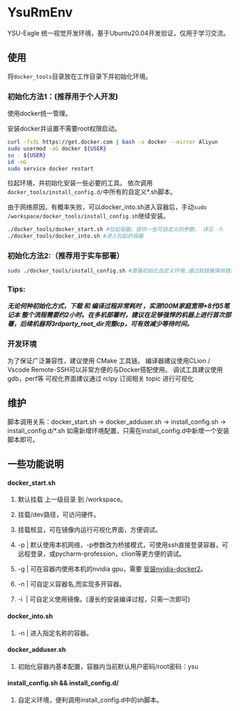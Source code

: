 # YsuRmEnv
YSU-Eagle 统一视觉开发环境，基于Ubuntu20.04开发验证，仅用于学习交流。

## 使用
将`docker_tools`目录放在工作目录下并初始化环境。

### 初始化方法1：(推荐用于个人开发)
使用docker统一管理。

安装docker并设置不需要root权限启动。
```bash
curl -fsSL https://get.docker.com | bash -s docker --mirror Aliyun
sudo usermod -aG docker ${USER}
su - ${USER}
id -nG
sudo service docker restart
```


拉起环境，并初始化安装一些必要的工具。
依次调用`docker_tools/install_config.d/`中所有的自定义*.sh脚本。

由于网络原因，有概率失败，可以docker_into.sh进入容器后，手动`sudo /workspace/docker_tools/install_config.sh`继续安装。
```bash
./docker_tools/docker_start.sh #拉起容器，提供一些可自定义的参数， 详见 -h
./docker_tools/docker_into.sh #进入拉起的容器
```

### 初始化方法2:（推荐用于实车部署）
```bash
sudo ./docker_tools/install_config.sh #直接初始化自定义环境,通过软链接保持路径与使用docker一致。
```

### Tips:
***无论何种初始化方式，下载 和 编译过程非常耗时 ，实测100M家庭宽带+8代i5笔记本 整个流程需要约2小时。在多机部署时，建议在足够强悍的机器上进行首次部署，后续机器将3rdparty_root_dir完整cp，可有效减少等待时间。***

### 开发环境
为了保证广泛兼容性，建议使用 CMake 工具链。
编译器建议使用CLion / Vscode  Remote-SSH可以非常方便的与Docker搭配使用。
调试工具建议使用gdb，perf等
可视化界面建议通过 rclpy 订阅相关 topic 进行可视化

## 维护
脚本调用关系：docker_start.sh -> docker_adduser.sh -> install_config.sh -> install_config.d/*.sh
如需新增环境配置，只需在install_config.d中新增一个安装脚本即可。

## 一些功能说明
#### docker_start.sh 
1) 默认挂载 上一级目录 到 /workspace。

2) 挂载/dev路径，可访问硬件。

3) 挂载核显，可在镜像内运行可视化界面，方便调试。

4) -p <Port num> | 默认使用本机网络，-p参数改为桥接模式，可使用ssh直接登录容器，可远程登录，或pycharm-profession，clion等更方便的调试。

5) -g | 可在容器内使用本机的nvidia gpu，需要 [安装nvidia-docker2](https://zhuanlan.zhihu.com/p/361934132)。

6) -n <Name> | 可自定义容器名,而实现多开容器。

7) -i <Image> | 可自定义使用镜像。(漫长的安装编译过程，只需一次即可)

#### docker_into.sh
1) -n <Name> | 进入指定名称的容器。

#### docker_adduser.sh
1) 初始化容器内基本配置，容器内当前默认用户密码/root密码：ysu

#### install_config.sh && install_config.d/
1) 自定义环境，便利调用install_config.d中的sh脚本。




